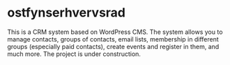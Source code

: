 # ostfynserhvervsrad

This is a CRM system based on WordPress CMS.
The system allows you to manage contacts, groups of contacts, email lists, membership in different groups (especially paid contacts), create events and register in them, and much more.
The project is under construction.
